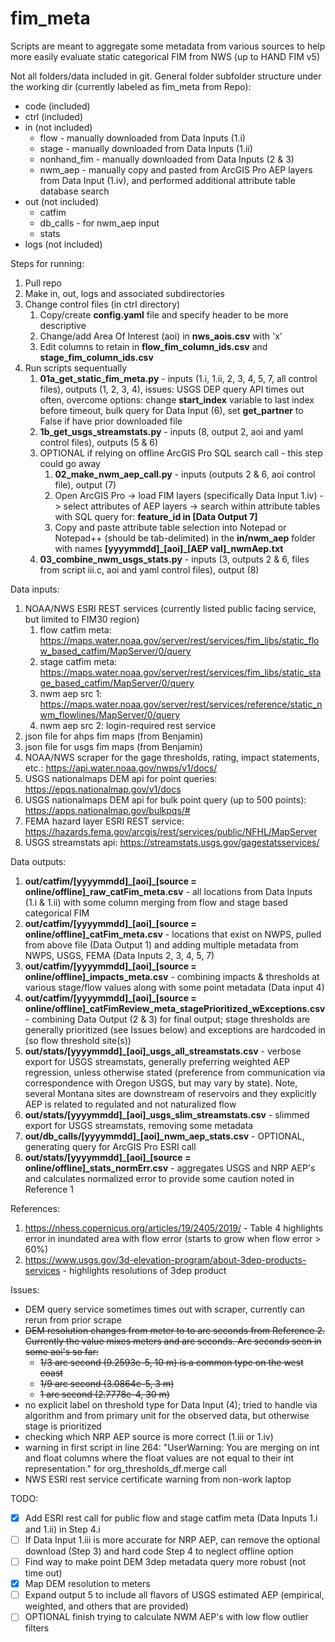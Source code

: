 # fim_meta

Scripts are meant to aggregate some metadata from various sources to help more easily evaluate static categorical FIM from NWS (up to HAND FIM v5)

Not all folders/data included in git.  General folder subfolder structure under the working dir (currently labeled as fim_meta from Repo):

- code (included)
- ctrl (included)
- in (not included)
  - flow - manually downloaded from Data Inputs (1.i)
  - stage - manually downloaded from Data Inputs (1.ii)
  - nonhand_fim - manually downloaded from Data Inputs (2 & 3)
  - nwm_aep - manually copy and pasted from ArcGIS Pro AEP layers from Data Input (1.iv), and performed additional attribute table database search
- out (not included)
  - catfim
  - db_calls - for nwm_aep input
  - stats
- logs (not included)

Steps for running:
1. Pull repo
2. Make in, out, logs and associated subdirectories
3. Change control files (in ctrl directory)
   1. Copy/create __config.yaml__ file and specify header to be more descriptive
   2. Change/add Area Of Interest (aoi) in __nws_aois.csv__ with 'x'
   3. Edit columns to retain in __flow_fim_column_ids.csv__ and __stage_fim_column_ids.csv__
4. Run scripts sequentually
   1. __01a_get_static_fim_meta.py__ - inputs (1.i, 1.ii, 2, 3, 4, 5, 7, all control files), outputs (1, 2, 3, 4), issues: USGS DEP query API times out often, overcome options: change __start_index__ variable to last index before timeout, bulk query for Data Input (6), set __get_partner__ to False if have prior downloaded file
   2. __1b_get_usgs_streamstats.py__ - inputs (8, output 2, aoi and yaml control files), outputs (5 & 6)
   3. OPTIONAL if relying on offline ArcGIS Pro SQL search call - this step could go away
      1. __02_make_nwm_aep_call.py__ - inputs (outputs 2 & 6, aoi control file), output (7)
      2. Open ArcGIS Pro -> load FIM layers (specifically Data Input 1.iv) -> select attributes of AEP layers -> search within attribute tables with SQL query for: __feature_id in [Data Output 7]__
      3. Copy and paste attribute table selection into Notepad or Notepad++ (should be tab-delimited) in the __in/nwm_aep__ folder with names __[yyyymmdd]\_[aoi]\_[AEP val]\_nwmAep.txt__
   4. __03_combine_nwm_usgs_stats.py__ - inputs (3, outputs 2 & 6, files from script iii.c, aoi and yaml control files), output (8)

Data inputs:
1. NOAA/NWS ESRI REST services (currently listed public facing service, but limited to FIM30 region)
   1. flow catfim meta:  https://maps.water.noaa.gov/server/rest/services/fim_libs/static_flow_based_catfim/MapServer/0/query
   2. stage catfim meta: https://maps.water.noaa.gov/server/rest/services/fim_libs/static_stage_based_catfim/MapServer/0/query
   3. nwm aep src 1:     https://maps.water.noaa.gov/server/rest/services/reference/static_nwm_flowlines/MapServer/0/query
   4. nwm aep src 2:     login-required rest service
2. json file for ahps fim maps (from Benjamin)
3. json file for usgs fim maps (from Benjamin)
4. NOAA/NWS scraper for the gage thresholds, rating, impact statements, etc.: https://api.water.noaa.gov/nwps/v1/docs/
5. USGS nationalmaps DEM api for point queries: https://epqs.nationalmap.gov/v1/docs
6. USGS nationalmaps DEM api for bulk point query (up to 500 points): https://apps.nationalmap.gov/bulkpqs/#
7. FEMA hazard layer ESRI REST service: https://hazards.fema.gov/arcgis/rest/services/public/NFHL/MapServer
8. USGS streamstats api: https://streamstats.usgs.gov/gagestatsservices/

Data outputs:
1. __out/catfim/[yyyymmdd]\_[aoi]\_[source = online/offline]\_raw_catFim_meta.csv__ - all locations from Data Inputs (1.i & 1.ii) with some column merging from flow and stage based categorical FIM
2. __out/catfim/[yyyymmdd]\_[aoi]\_[source = online/offline]\_catFim_meta.csv__ - locations that exist on NWPS, pulled from above file (Data Output 1) and adding multiple metadata from NWPS, USGS, FEMA (Data Inputs 2, 3, 4, 5, 7)
3. __out/catfim/[yyyymmdd]\_[aoi]\_[source = online/offline]\_impacts_meta.csv__ - combining impacts & thresholds at various stage/flow values along with some point metadata (Data input 4)
4. __out/catfim/[yyyymmdd]\_[aoi]\_[source = online/offline]\_catFimReview_meta_stagePrioritized_wExceptions.csv__ - combining Data Output (2 & 3) for final output; stage thresholds are generally prioritized (see Issues below) and exceptions are hardcoded in (so flow threshold site(s))
5. __out/stats/[yyyymmdd]\_[aoi]\_usgs_all_streamstats.csv__ - verbose export for USGS streamstats, generally preferring weighted AEP regression, unless otherwise stated (preference from communication via correspondence with Oregon USGS, but may vary by state).  Note, several Montana sites are downstream of reservoirs and they explicitly AEP is related to regulated and not naturalized flow
6. __out/stats/[yyyymmdd]\_[aoi]\_usgs_slim_streamstats.csv__ - slimmed export for USGS streamstats, removing some metadata
7. __out/db_calls/[yyyymmdd]\_[aoi]\_nwm_aep_stats.csv__ - OPTIONAL, generating query for ArcGIS Pro ESRI call
8. __out/stats/[yyyymmdd]\_[aoi]\_[source = online/offline]\_stats_normErr.csv__ - aggregates USGS and NRP AEP's and calculates normalized error to provide some caution noted in Reference 1

References:
1. https://nhess.copernicus.org/articles/19/2405/2019/ - Table 4 highlights error in inundated area with flow error (starts to grow when flow error > 60%)
2. https://www.usgs.gov/3d-elevation-program/about-3dep-products-services - highlights resolutions of 3dep product

Issues:
- DEM query service sometimes times out with scraper, currently can rerun from prior scrape
- ~~DEM resolution changes from meter to to arc seconds from Reference 2.  Currently the value mixes meters and arc seconds.  Arc seconds seen in some aoi's so far:~~
  - ~~1/3 arc second (9.2593e-5, 10 m) is a common type on the west coast~~
  - ~~1/9 arc second (3.0864e-5, 3 m)~~
  - ~~1 arc second (2.7778e-4, 30 m)~~
- no explicit label on threshold type for Data Input (4); tried to handle via algorithm and from primary unit for the observed data, but otherwise stage is prioritized
- checking which NRP AEP source is more correct (1.iii or 1.iv)
- warning in first script in line 264: "UserWarning: You are merging on int and float columns where the float values are not equal to their int representation." for org_thresholds_df.merge call
- NWS ESRI rest service certificate warning from non-work laptop

TODO:
- [x] Add ESRI rest call for public flow and stage catfim meta (Data Inputs 1.i and 1.ii) in Step 4.i
- [ ] If Data Input 1.iii is more accurate for NRP AEP, can remove the optional download (Step 3) and hard code Step 4 to neglect offline option
- [ ] Find way to make point DEM 3dep metadata query more robust (not time out)
- [x] Map DEM resolution to meters
- [ ] Expand output 5 to include all flavors of USGS estimated AEP (empirical, weighted, and others that are provided)
- [ ] OPTIONAL finish trying to calculate NWM AEP's with low flow outlier filters
